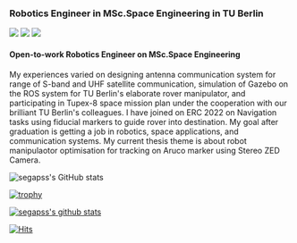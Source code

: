 ### Robotics Engineer in MSc.Space Engineering in TU Berlin 
<img src="https://img.shields.io/badge/Blog-DD0B78?style=flat-square&logo=Starship&logoColor=white"/> <a href="https://www.linkedin.com/in/sungsoo-park-06382a1b9" target="_blank"><img src="https://img.shields.io/badge/LinkedIn-0092FF?style=flat-square&logo=LinkedIn&logoColor=white"/></a> <a href="mailto:sungsoo.park@outlook.kr"><img src="https://img.shields.io/badge/Mail-B32629?style=flat-square&logo=Mail.Ru&logoColor=white&link=mailto:sungsoo.park@outlook.kr"/></a>

#### Open-to-work Robotics Engineer on MSc.Space Engineering ####
My experiences varied on designing antenna communication system for range of S-band and UHF satellite communication, simulation of Gazebo on the ROS system for TU Berlin's elaborate rover manipulator, and participating in Tupex-8 space mission plan under the cooperation with our brilliant TU Berlin's colleagues. I have joined on ERC 2022 on Navigation tasks using fiducial markers to guide rover into destination. My goal after graduation is getting a job in robotics, space applications, and communication systems. My current thesis theme is about robot manipulaotor optimisation for tracking on Aruco marker using Stereo ZED Camera. 

![segapss's GitHub stats](https://github-readme-stats.vercel.app/api?username=segapss&show_icons=true&theme=radical)


[![trophy](https://github-profile-trophy.vercel.app/?username=segapss&row=1)](https://github.com/ryo-ma/github-profile-trophy)

[![segapss's github stats](https://github-readme-stats.vercel.app/api/top-langs/?username=segapss&show_icons=true&hide_border=true&title_color=004386&icon_color=004386&layout=compact)](https://github.com/segapss)

[![Hits](https://hits.seeyoufarm.com/api/count/incr/badge.svg?url=https%3A%2F%2Fgithub.com%2Fsegapss&count_bg=%2379C83D&title_bg=%23FE0404&icon=&icon_color=%23E7E7E7&title=Hits&edge_flat=false)](https://hits.seeyoufarm.com)
